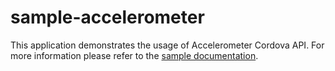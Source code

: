 sample-accelerometer
====================

This application demonstrates the usage of Accelerometer Cordova API. For more information please refer to the [sample documentation](http://docs.telerik.com/platform/appbuilder/sample-apps/sample-accelerometer).
